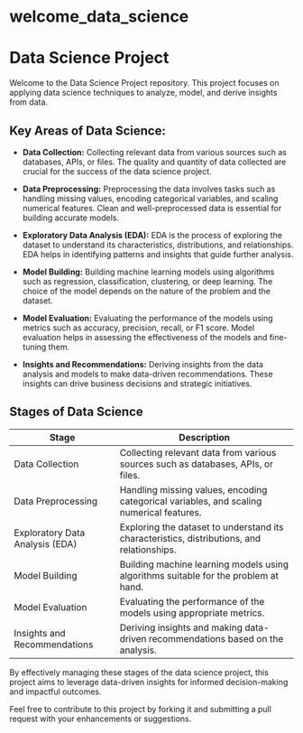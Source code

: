 # welcome_data_science

# Data Science Project

Welcome to the Data Science Project repository. This project focuses on applying data science techniques to analyze, model, and derive insights from data.

## Key Areas of Data Science:

- **Data Collection:** Collecting relevant data from various sources such as databases, APIs, or files. The quality and quantity of data collected are crucial for the success of the data science project.

- **Data Preprocessing:** Preprocessing the data involves tasks such as handling missing values, encoding categorical variables, and scaling numerical features. Clean and well-preprocessed data is essential for building accurate models.

- **Exploratory Data Analysis (EDA):** EDA is the process of exploring the dataset to understand its characteristics, distributions, and relationships. EDA helps in identifying patterns and insights that guide further analysis.

- **Model Building:** Building machine learning models using algorithms such as regression, classification, clustering, or deep learning. The choice of the model depends on the nature of the problem and the dataset.

- **Model Evaluation:** Evaluating the performance of the models using metrics such as accuracy, precision, recall, or F1 score. Model evaluation helps in assessing the effectiveness of the models and fine-tuning them.

- **Insights and Recommendations:** Deriving insights from the data analysis and models to make data-driven recommendations. These insights can drive business decisions and strategic initiatives.

## Stages of Data Science

| Stage               | Description                                                                                      |
|--------------------- |--------------------------------------------------------------------------------------------------|
| Data Collection      | Collecting relevant data from various sources such as databases, APIs, or files.                 |
| Data Preprocessing   | Handling missing values, encoding categorical variables, and scaling numerical features.          |
| Exploratory Data Analysis (EDA) | Exploring the dataset to understand its characteristics, distributions, and relationships.    |
| Model Building       | Building machine learning models using algorithms suitable for the problem at hand.              |
| Model Evaluation     | Evaluating the performance of the models using appropriate metrics.                               |
| Insights and Recommendations | Deriving insights and making data-driven recommendations based on the analysis.              |

By effectively managing these stages of the data science project, this project aims to leverage data-driven insights for informed decision-making and impactful outcomes.

Feel free to contribute to this project by forking it and submitting a pull request with your enhancements or suggestions.

